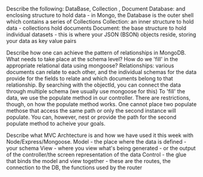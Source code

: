 Describe the following: DataBase, Collection , Document
Database: and enclosing structure to hold data - in Mongo, the Database is the outer shell which contains a series of Collections
Collection: an inner structure to hold data - collections hold documents
Document: the base structure to hold individual datasets - this is where your JSON (BSON) objects reside, storing your data as key value pairs

Describe how one can achieve the pattern of relationships in MongoDB. What needs to take place at the schema level? How do we 'fill' in the appropriate relational data using mongoose?
Relationships: various documents can relate to each other, and the individual schemas for the data provide for the fields to relate and which documents belong to that relationship. By searching with the objectId, you can connect the data through multiple schema  (we usually use mongoose for this)
To 'fill' the data, we use the populate method in our controller. There are restrictions, though, on how the populate method works. One cannot place two populate methose that access the same path or only the second instance will populate. You can, however, nest or provide the path for the second populate method to acheive your goals.

Describe what MVC Archtecture is and how we have used it this week with Node/Express/Mongoose.
Model - the place where the data is defined - your schema
View - where you view what's being generated - or the output of the controller/the screen representation of the data
Control - the glue that binds the model and view together - these are the routes, the connection to the DB, the functions used by the router
